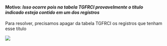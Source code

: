 #### Motivo: <i>Isso ocorre pois na tabela TGFRCI provavelmente o título indicado esteja contido em um dos registros</i>

<p>Para resolver, precisamos apagar da tabela TGFRCI os registros que tenham esse título</p>

<img src="https://raw.githubusercontent.com/deivealtoe/problemas_sankhya_resolvidos/master/_src/_images/o_titulo_de_numero_unico_possui_ligacao_com_remessa.png">
